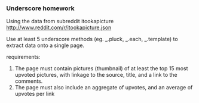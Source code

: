 ### Underscore homework

Using the data from subreddit itookapicture
http://www.reddit.com/r/itookapicture.json

Use at least 5 underscore methods (eg. _.pluck, _.each, _.template) to extract data onto a single page.

requirements:

1. The page must contain pictures (thumbnail) of at least the top 15 most upvoted pictures, with linkage to the source, title, and a link to the comments.
2. The page must also include an aggregate of upvotes, and an average of upvotes per link
